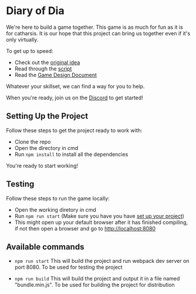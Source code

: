 # Diary of Dia

We're here to build a game together. This game is as much for fun as it is for catharsis. It is our hope that this project can bring us together even if it's only virtually.

To get up to speed:
- Check out the [original idea](https://github.com/thefinch/Diary-of-Dia/blob/master/docs/original-idea.md)
- Read through the [script](https://github.com/thefinch/Diary-of-Dia/blob/master/docs/script.pdf)
- Read the [Game Design Document](https://github.com/thefinch/Diary-of-Dia/blob/master/docs/game-design-document.md)

Whatever your skillset, we can find a way for you to help.

When you're ready, join us on the [Discord](https://discord.gg/kxsF4v8) to get started!

## Setting Up the Project
Follow these steps to get the project ready to work with: 

- Clone the repo
- Open the directory in cmd
- Run `npm install` to install all the dependencies

You're ready to start working!

## Testing 
Follow these steps to run the game locally:

- Open the working diretory in cmd
- Run `npm run start` (Make sure you have you have [set up  your project](#setting-up-the-project))
- This might open up your default browser after it has finished compiling, if not then open a browser and go to [http://localhost:8080](http://localhost:8080)

## Available commands

- `npm run start`
This will build the project and run webpack dev server on port 8080. To be used for testing the project

- `npm run build`
This will build the project and output it in a file named "bundle.min.js". To be used for building the project for distribution